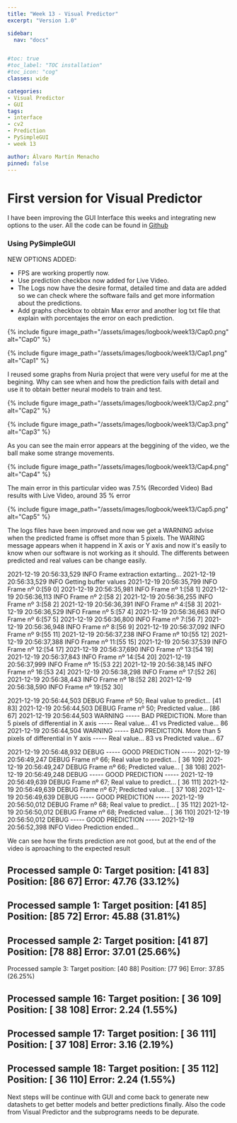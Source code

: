 ```yaml
---
title: "Week 13 - Visual Predictor"
excerpt: "Version 1.0"

sidebar:
  nav: "docs"


#toc: true
#toc_label: "TOC installation"
#toc_icon: "cog"
classes: wide

categories:
- Visual Predictor
- GUI
tags:
- interface
- cv2
- Prediction
- PySimpleGUI
- week 13

author: Álvaro Martín Menacho
pinned: false
---
```


# First version for Visual Predictor

I have been improving the GUI Interface this weeks and integrating new options to the user.
All the code can be found in [Github](https://github.com/RoboticsLabURJC/2020-tfg-alvaro-martin/tree/main/Main%20Program)

### Using PySimpleGUI

NEW OPTIONS ADDED:

- FPS are working propertly now.
- Use prediction checkbox now added for Live Video.
- The Logs now have the desire format, detailed time and data are added so we can check where the software fails and get more information about the predictions.
- Add graphs checkbox to obtain Max error and another log txt file that explain with porcentajes the error on each prediction.

{% include figure image_path="/assets/images/logbook/week13/Cap0.png" alt="Cap0" %}

{% include figure image_path="/assets/images/logbook/week13/Cap1.png" alt="Cap1" %}

I reused some graphs from Nuria project that were very useful for me at the begining. Why can see when and how the prediction fails with detail and use it to obtain better neural models to train and test.

{% include figure image_path="/assets/images/logbook/week13/Cap2.png" alt="Cap2" %}

{% include figure image_path="/assets/images/logbook/week13/Cap3.png" alt="Cap3" %}

As you can see the main error appears at the beggining of the video, we the ball make some strange movements.

{% include figure image_path="/assets/images/logbook/week13/Cap4.png" alt="Cap4" %}

The main error in this particular video was 7.5% (Recorded Video)
Bad results with Live Video, around 35 % error

{% include figure image_path="/assets/images/logbook/week13/Cap5.png" alt="Cap5" %}


The logs files have been improved and now we get a WARNING advise when the predicted frame is offset more than 5 pixels.
The WARING message appears when it happend in X axis or Y axis and now it's easily to know when our software is not working as it should.
The differents between predicted and real values can be change easily.


2021-12-19 20:56:33,529 INFO     Frame extraction extarting...
2021-12-19 20:56:33,529 INFO     Getting buffer values
2021-12-19 20:56:35,799 INFO     Frame nº 0:[59  0]
2021-12-19 20:56:35,981 INFO     Frame nº 1:[58  1]
2021-12-19 20:56:36,113 INFO     Frame nº 2:[58  2]
2021-12-19 20:56:36,255 INFO     Frame nº 3:[58  2]
2021-12-19 20:56:36,391 INFO     Frame nº 4:[58  3]
2021-12-19 20:56:36,529 INFO     Frame nº 5:[57  4]
2021-12-19 20:56:36,663 INFO     Frame nº 6:[57  5]
2021-12-19 20:56:36,800 INFO     Frame nº 7:[56  7]
2021-12-19 20:56:36,948 INFO     Frame nº 8:[56  9]
2021-12-19 20:56:37,092 INFO     Frame nº 9:[55 11]
2021-12-19 20:56:37,238 INFO     Frame nº 10:[55 12]
2021-12-19 20:56:37,388 INFO     Frame nº 11:[55 15]
2021-12-19 20:56:37,539 INFO     Frame nº 12:[54 17]
2021-12-19 20:56:37,690 INFO     Frame nº 13:[54 19]
2021-12-19 20:56:37,843 INFO     Frame nº 14:[54 20]
2021-12-19 20:56:37,999 INFO     Frame nº 15:[53 22]
2021-12-19 20:56:38,145 INFO     Frame nº 16:[53 24]
2021-12-19 20:56:38,298 INFO     Frame nº 17:[52 26]
2021-12-19 20:56:38,443 INFO     Frame nº 18:[52 28]
2021-12-19 20:56:38,590 INFO     Frame nº 19:[52 30]

2021-12-19 20:56:44,503 DEBUG    Frame nº 50;       Real value to predict... [41 83]
2021-12-19 20:56:44,503 DEBUG    Frame nº 50;       Predicted value... [86 67]
2021-12-19 20:56:44,503 WARNING  ----- BAD PREDICTION. More than 5 pixels of differential in X axis  ----- Real value... 41 vs Predicted value... 86
2021-12-19 20:56:44,504 WARNING  ----- BAD PREDICTION. More than 5 pixels of differential in Y axis  ----- Real value... 83 vs Predicted value... 67

2021-12-19 20:56:48,932 DEBUG    ----- GOOD PREDICTION  -----
2021-12-19 20:56:49,247 DEBUG    Frame nº 66;       Real value to predict... [ 36 109]
2021-12-19 20:56:49,247 DEBUG    Frame nº 66;       Predicted value... [ 38 108]
2021-12-19 20:56:49,248 DEBUG    ----- GOOD PREDICTION  -----
2021-12-19 20:56:49,639 DEBUG    Frame nº 67;       Real value to predict... [ 36 111]
2021-12-19 20:56:49,639 DEBUG    Frame nº 67;       Predicted value... [ 37 108]
2021-12-19 20:56:49,639 DEBUG    ----- GOOD PREDICTION  -----
2021-12-19 20:56:50,012 DEBUG    Frame nº 68;       Real value to predict... [ 35 112]
2021-12-19 20:56:50,012 DEBUG    Frame nº 68;       Predicted value... [ 36 110]
2021-12-19 20:56:50,012 DEBUG    ----- GOOD PREDICTION  -----
2021-12-19 20:56:52,398 INFO     Video Prediction ended...

We can see how the firsts prediction are not good, but at the end of the video is aproaching to the expected result

Processed sample 0:
Target position: [41 83]
Position: [86 67]
Error: 47.76 (33.12%)
--------------------------------------------------------------
Processed sample 1:
Target position: [41 85]
Position: [85 72]
Error: 45.88 (31.81%)
--------------------------------------------------------------
Processed sample 2:
Target position: [41 87]
Position: [78 88]
Error: 37.01 (25.66%)
--------------------------------------------------------------
Processed sample 3:
Target position: [40 88]
Position: [77 96]
Error: 37.85 (26.25%)

Processed sample 16:
Target position: [ 36 109]
Position: [ 38 108]
Error: 2.24 (1.55%)
--------------------------------------------------------------
Processed sample 17:
Target position: [ 36 111]
Position: [ 37 108]
Error: 3.16 (2.19%)
--------------------------------------------------------------
Processed sample 18:
Target position: [ 35 112]
Position: [ 36 110]
Error: 2.24 (1.55%)
--------------------------------------------------------------

Next steps will be continue with GUI and come back to generate new datashets to get better models and better predictions finally.
Also the code from Visual Predictor and the subprograms needs to be depurate.
